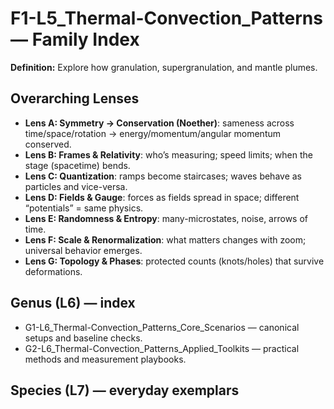 # F1-L5_Thermal-Convection_Patterns — Family Index
**Definition:** Explore how granulation, supergranulation, and mantle plumes.

## Overarching Lenses

- **Lens A: Symmetry -> Conservation (Noether)**: sameness across time/space/rotation → energy/momentum/angular momentum conserved.
- **Lens B: Frames & Relativity**: who’s measuring; speed limits; when the stage (spacetime) bends.
- **Lens C: Quantization**: ramps become staircases; waves behave as particles and vice-versa.
- **Lens D: Fields & Gauge**: forces as fields spread in space; different “potentials” = same physics.
- **Lens E: Randomness & Entropy**: many-microstates, noise, arrows of time.
- **Lens F: Scale & Renormalization**: what matters changes with zoom; universal behavior emerges.
- **Lens G: Topology & Phases**: protected counts (knots/holes) that survive deformations.

## Genus (L6) — index
- G1-L6_Thermal-Convection_Patterns_Core_Scenarios — canonical setups and baseline checks.
- G2-L6_Thermal-Convection_Patterns_Applied_Toolkits — practical methods and measurement playbooks.

## Species (L7) — everyday exemplars
